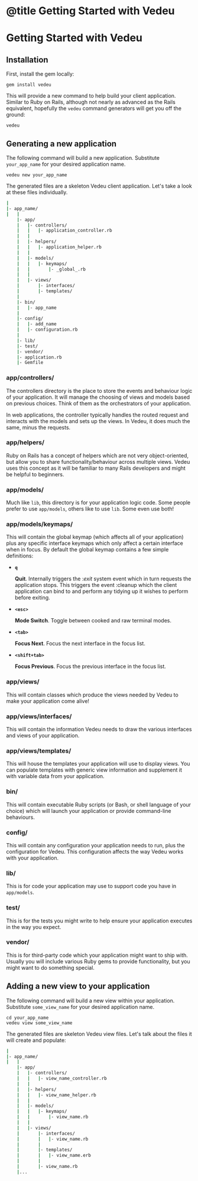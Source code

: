 # @title Getting Started with Vedeu
# Getting Started with Vedeu

## Installation

First, install the gem locally:

    gem install vedeu

This will provide a new command to help build your client application. Similar
to Ruby on Rails, although not nearly as advanced as the Rails equivalent,
hopefully the `vedeu` command generators will get you off the ground:

    vedeu

## Generating a new application

The following command will build a new application. Substitute `your_app_name`
for your desired application name.

    vedeu new your_app_name

The generated files are a skeleton Vedeu client application. Let's take a look
at these files individually.

```bash
|
|- app_name/
|   |
    |- app/
    |   |- controllers/
    |   |   |- application_controller.rb
    |   |
    |   |- helpers/
    |   |   |- application_helper.rb
    |   |
    |   |- models/
    |   |   |- keymaps/
    |   |       |- _global_.rb
    |   |
    |   |- views/
    |       |- interfaces/
    |       |- templates/
    |
    |- bin/
    |   |- app_name
    |
    |- config/
    |   |- add_name
    |   |- configuration.rb
    |
    |- lib/
    |- test/
    |- vendor/
    |- application.rb
    |- Gemfile
```

### app/controllers/

The controllers directory is the place to store the events and behaviour logic
of your application. It will manage the choosing of views and models based on
previous choices. Think of them as the orchestrators of your application.

In web applications, the controller typically handles the routed request and
interacts with the models and sets up the views. In Vedeu, it does much the
same, minus the requests.

### app/helpers/

Ruby on Rails has a concept of helpers which are not very object-oriented, but
allow you to share functionality/behaviour across multiple views. Vedeu uses
this concept as it will be familiar to many Rails developers and might be
helpful to beginners.

### app/models/

Much like `lib`, this directory is for your application logic code. Some people
prefer to use `app/models`, others like to use `lib`. Some even use both!

### app/models/keymaps/

This will contain the global keymap (which affects all of your application)
plus any specific interface keymaps which only affect a certain interface when
in focus. By default the global keymap contains a few simple definitions:

- **`q`**

  **Quit**. Internally triggers the :_exit_ system event which in turn requests
  the application stops. This triggers the event :cleanup which the client
  application can bind to and perform any tidying up it wishes to perform
  before exiting.

- **`<esc>`**

  **Mode Switch**. Toggle between cooked and raw terminal modes.

- **`<tab>`**

  **Focus Next**. Focus the next interface in the focus list.

- **`<shift+tab>`**

  **Focus Previous**. Focus the previous interface in the focus list.

### app/views/

This will contain classes which produce the views needed by Vedeu to make your
application come alive!

### app/views/interfaces/

This will contain the information Vedeu needs to draw the various interfaces
and views of your application.

### app/views/templates/

This will house the templates your application will use to display views. You
can populate templates with generic view information and supplement it with
variable data from your application.

### bin/

This will contain executable Ruby scripts (or Bash, or shell language of your
choice) which will launch your application or provide command-line behaviours.

### config/

This will contain any configuration your application needs to run, plus the
configuration for Vedeu. This configuration affects the way Vedeu works with
your application.

### lib/

This is for code your application may use to support code you have in
`app/models`.

### test/

This is for the tests you might write to help ensure your application executes
in the way you expect.

### vendor/

This is for third-party code which your application might want to ship with.
Usually you will include various Ruby gems to provide functionality, but you
might want to do something special.


## Adding a new view to your application

The following command will build a new view within your application.
Substitute `some_view_name` for your desired application name.

    cd your_app_name
    vedeu view some_view_name

The generated files are skeleton Vedeu view files. Let's talk about the files it
will create and populate:

```bash
|
|- app_name/
|   |
    |- app/
    |   |- controllers/
    |   |   |- view_name_controller.rb
    |   |
    |   |- helpers/
    |   |   |- view_name_helper.rb
    |   |
    |   |- models/
    |   |   |- keymaps/
    |   |       |- view_name.rb
    |   |
    |   |- views/
    |       |- interfaces/
    |       |   |- view_name.rb
    |       |
    |       |- templates/
    |       |   |- view_name.erb
    |       |
    |       |- view_name.rb
    |...
```
